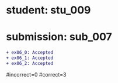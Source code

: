 # student: stu_009
# submission: sub_007

```diff
+ ex06_0: Accepted
+ ex06_1: Accepted
+ ex06_2: Accepted
```
#incorrect=0
#correct=3
